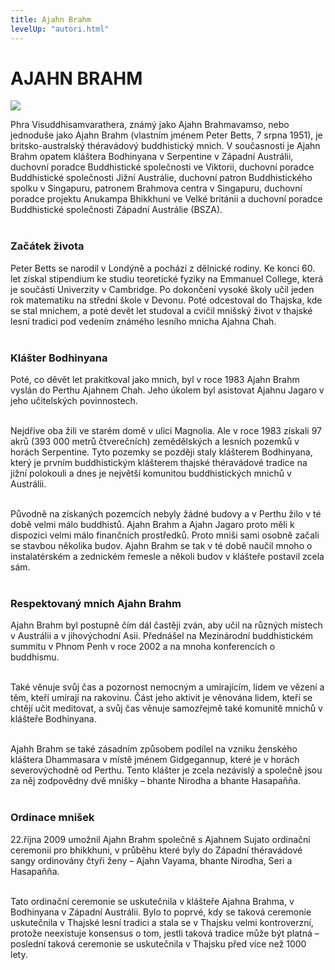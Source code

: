 ```yaml
---
title: Ajahn Brahm
levelUp: "autori.html"
---
```


# AJAHN BRAHM

<img src="/images/ajahn-brahm.jpg" class="autori-photo"
/>

Phra Visuddhisamvarathera, známý jako Ajahn Brahmavamso,
nebo jednoduše jako Ajahn Brahm (vlastním jménem Peter Betts, 7 srpna 1951), je britsko-australský théravádový buddhistický mnich.
V současnosti je Ajahn Brahm opatem kláštera Bodhinyana
v Serpentine v Západní Austrálii, duchovní poradce
Buddhistické společnosti ve Viktorii, duchovní poradce
Buddhistické společnosti Jižní Austrálie, duchovní patron
Buddhistického spolku v Singapuru, patronem Brahmova centra
v Singapuru, duchovní poradce projektu Anukampa Bhikkhuni
ve Velké británii a duchovní poradce Buddhistické společnosti
Západní Austrálie (BSZA). <br><br>

### Začátek života

Peter Betts se narodil v Londýně a pochází z dělnické rodiny. Ke konci 60. let získal stipendium ke studiu teoretické fyziky na Emmanuel College, která je součástí Univerzity v Cambridge. Po dokončení vysoké školy učil jeden rok matematiku na střední škole v Devonu. Poté odcestoval do Thajska, kde se stal mnichem, a poté devět let studoval a cvičil mnišský život v thajské lesní tradici pod vedením známého lesního mnicha Ajahna Chah.<br><br>

### Klášter Bodhinyana

Poté, co děvět let prakitkoval jako mnich, byl v roce 1983 Ajahn Brahm vyslán do Perthu Ajahnem Chah. Jeho úkolem byl asistovat Ajahnu Jagaro v jeho učitelských povinnostech. <br><br>

Nejdříve oba žili ve starém domě v ulici Magnolia. Ale v roce 1983 získali 97 akrů (393 000 metrů čtverečních) zemědělských a lesních pozemků v horách Serpentine. Tyto pozemky se později staly klášterem Bodhinyana, který je prvním buddhistickým klášterem thajské théravádové tradice na jižní polokouli a dnes je největší komunitou buddhistických mnichů v Austrálii.<br><br>

Původně na získaných pozemcích nebyly žádné budovy a v Perthu žilo v té době velmi málo buddhistů. Ajahn Brahm a Ajahn Jagaro proto měli k dispozici velmi málo finančních prostředků. Proto mniši sami osobně začali se stavbou několika budov. Ajahn Brahm se tak v té době naučil mnoho o instalatérském a zednickém řemesle a několi budov v klášteře postavil zcela sám.<br><br>

### Respektovaný mnich Ajahn Brahm

Ajahn Brahm byl postupně čím dál častěji zván, aby učil na různých místech v Austrálii a v jihovýchodní Asii. Přednášel na Mezinárodní buddhistickém summitu v Phnom Penh v roce 2002 a na mnoha konferencích o buddhismu.<br><br>

Také věnuje svůj čas a pozornost nemocným a umírajícím, lidem ve vězení a těm, kteří umírají na rakovinu. Část jeho aktivit je věnována lidem, kteří se chtějí učit meditovat, a svůj čas věnuje samozřejmě také komunitě mnichů v klášteře Bodhinyana.<br><br>

Ajahh Brahm se také zásadním způsobem podílel na vzniku ženského kláštera Dhammasara v místě jménem Gidgegannup, které je v horách severovýchodně od Perthu. Tento klášter je zcela nezávislý a společně jsou za něj zodpovědny dvě mnišky – bhante Nirodha a bhante Hasapañña.<br><br>

### Ordinace mnišek

22.října 2009 umožnil Ajahn Brahm společně s Ajahnem Sujato ordinační ceremonii pro bhikkhuni, v průběhu které byly do Západní théravádové sangy ordinovány čtyři ženy – Ajahn Vayama, bhante Nirodha, Seri a Hasapañña. <br><br>

Tato ordinační ceremonie se uskutečnila v klášteře Ajahna Brahma, v Bodhinyana v Západní Austrálii. Bylo to poprvé, kdy se taková ceremonie uskutečnila v Thajské lesní tradici a stala se v Thajsku velmi kontroverzní, protože neexistuje konsensus o tom, jestli taková tradice může být platná – poslední taková ceremonie se uskutečnila v Thajsku před více než 1000 lety.<br><br>
